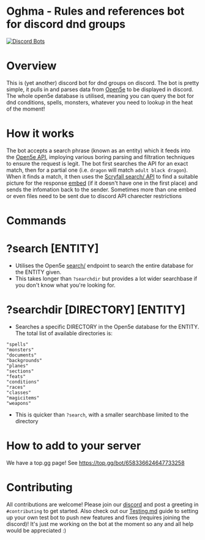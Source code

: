 # Oghma - Rules and references bot for discord dnd groups
[![Discord Bots](https://top.gg/api/widget/658336624647733258.svg)](https://top.gg/bot/658336624647733258)

# Overview 
This is (yet another) discord bot for dnd groups on discord. The bot is pretty simple, it pulls in and parses data from [Open5e](https://open5e.com/) to be displayed in discord. The whole open5e database is utilised, meaning you can query the bot for dnd conditions, spells, monsters, whatever you need to lookup in the heat of the moment!

# How it works
The bot accepts a search phrase (known as an entity) which it feeds into the [Open5e API](https://api.open5e.com/), imploying various boring parsing and filtration techniques to ensure the request is legit. The bot first searches the API for an exact match, then for a partial one (i.e. `dragon` will match `adult black dragon`). When it finds a match, it then uses the [Scryfall search/ API](https://api.scryfall.com/cards/search) to find a suitable picture for the response [embed](https://discordjs.guide/popular-topics/embeds.html) (if it doesn't have one in the first place) and sends the infomation back to the sender. Sometimes more than one embed or even files need to be sent due to discord API charecter restrictions

# Commands

# ?search [ENTITY]
- Utilises the Open5e [search/](https://api.open5e.com/search/) endpoint to search the entire database for the ENTITY given.
- This takes longer than `?searchdir` but provides a lot wider searchbase if you don't know what you're looking for.

# ?searchdir [DIRECTORY] [ENTITY]
- Searches a specific DIRECTORY in the Open5e database for the ENTITY. The total list of available directories is:
```
"spells"
"monsters"
"documents"
"backgrounds"
"planes"
"sections"
"feats"
"conditions"
"races"
"classes"
"magicitems"
"weapons"
```
- This is quicker than `?search`, with a smaller searchbase limited to the directory

# How to add to your server
We have a top.gg page! See https://top.gg/bot/658336624647733258

# Contributing
All contributions are welcome! Please join our [discord](https://discord.gg/8YZ2NZ5) and post a greeting in `#contributing` to get started. Also check out our [Testing.md](./TESTING.md) guide to setting up your own test bot to push new features and fixes (requires joining the discord)!
It's just me working on the bot at the moment so any and all help would be appreciated :)
